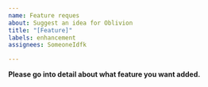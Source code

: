 ```yaml
---
name: Feature reques
about: Suggest an idea for Oblivion
title: "[Feature]"
labels: enhancement
assignees: SomeoneIdfk

---
```


**Please go into detail about what feature you want added.**
